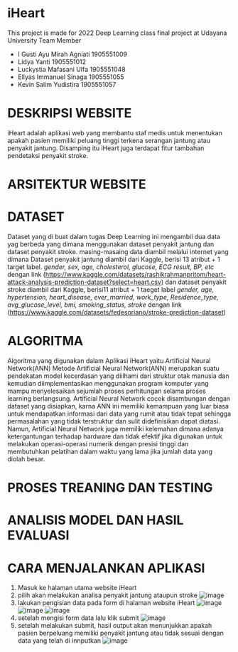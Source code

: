 # iHeart
This project is made for 2022 Deep Learning class final project at Udayana University
Team Member
- I Gusti Ayu Mirah Agniati   1905551009
- Lidya Yanti	                1905551012
- Luckystia Mafasani Ulfa	    1905551048
- Ellyas Immanuel Sinaga	    1905551055
- Kevin Salim Yudistira	      1905551057

# DESKRIPSI WEBSITE
iHeart adalah aplikasi web yang membantu staf medis untuk menentukan apakah pasien memiliki peluang tinggi terkena serangan jantung atau penyakit jantung. Disamping itu iHeart juga terdapat fitur tambahan pendetaksi penyakit stroke. 

# ARSITEKTUR WEBSITE

# DATASET
Dataset yang di buat dalam tugas Deep Learning ini mengambil dua data yag berbeda yang dimana menggunakan dataset penyakit jantung dan dataset penyakit stroke. masing-masaing data diambil melalui internet yang dimana Dataset penyakit jantung diambil dari Kaggle, berisi 13 atribut + 1 target label. *gender, sex, age, cholesterol, glucose, ECG result, BP, etc* dengan link  (https://www.kaggle.com/datasets/rashikrahmanpritom/heart-attack-analysis-prediction-dataset?select=heart.csv) dan dataset penyakit stroke diambil dari Kaggle, berisi11 atribut + 1 taeget label *gender, age, hypertension, heart_disease, ever_married, work_type, Residence_type, avg_glucose_level, bmi, smoking_status, stroke* dengan link (https://www.kaggle.com/datasets/fedesoriano/stroke-prediction-dataset)

# ALGORITMA
Algoritma yang digunakan dalam Aplikasi iHeart yaitu Artificial Neural Network(ANN)
Metode Artificial Neural Network(ANN) merupakan suatu pendekatan model kecerdasan yang diilhami dari struktur otak manusia dan kemudian diimplementasikan menggunakan program komputer yang mampu menyelesaikan sejumlah proses perhitungan selama proses learning berlangsung. Artificial Neural Network cocok disambungan dengan dataset yang disiapkan, karna ANN ini memiliki kemampuan yang luar biasa untuk mendapatkan informasi dari data yang rumit atau tidak tepat sehingga permasalahan yang tidak terstruktur dan sulit didefinisikan dapat diatasi. Namun, Artificial Neural Network juga memiliki kelemahan dimana adanya ketergantungan terhadap hardware dan tidak efektif jika digunakan untuk melakukan operasi-operasi numerik dengan presisi tinggi dan membutuhkan pelatihan dalam waktu yang lama jika jumlah data yang diolah besar.

# PROSES TREANING DAN TESTING

# ANALISIS MODEL DAN HASIL EVALUASI

# CARA MENJALANKAN APLIKASI
1. Masuk ke halaman utama website iHeart 
2. pilih akan melakukan analisa penyakit jantung ataupun stroke
![image](https://user-images.githubusercontent.com/90238361/208703798-4c0a3fb4-6cec-4cd8-b11d-273e765a2b09.png)
3. lakukan pengisian data pada form di halaman website iHeart
![image](https://user-images.githubusercontent.com/90238361/208706274-3f521fdb-5fb4-463f-88c1-3304d525017a.png)
![image](https://user-images.githubusercontent.com/90238361/208705016-3e7b0adf-53ec-4612-bc50-cf89de4ac47e.png)
![image](https://user-images.githubusercontent.com/90238361/208705206-56b72dc2-5a2c-4548-9a74-59cd65af1904.png)
4. setelah mengisi form data lalu klik submit
![image](https://user-images.githubusercontent.com/90238361/208705463-1bedf317-f9a1-4f54-b7f6-fe0a1702104f.png)
5. setelah melakukan submit, hasil output akan menunjukkan apakah pasien berpeluang memiliki penyakit jantung atau tidak sesuai dengan data yang telah di innputkan
![image](https://user-images.githubusercontent.com/90238361/208706471-e20b8249-bc96-45ab-8882-b364805757e3.png)


